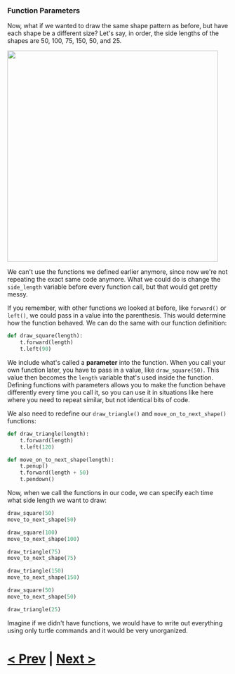 ### Function Parameters

Now, what if we wanted to draw the same shape pattern as before, but have each shape be a different size? Let's say, in order, the side lengths of the shapes are 50, 100, 75, 150, 50, and 25.

<img src="" width="480">

We can't use the functions we defined earlier anymore, since now we're not repeating the exact same code anymore. What we could do is change the `side_length` variable before every function call, but that would get pretty messy.

If you remember, with other functions we looked at before, like `forward()` or `left()`, we could pass in a value into the parenthesis. This would determine how the function behaved. We can do the same with our function definition:

```python
def draw_square(length):
    t.forward(length)
    t.left(90)
```

We include what's called a **parameter** into the function. When you call your own function later, you have to pass in a value, like `draw_square(50)`. This value then becomes the `length` variable that's used inside the function. Defining functions with parameters allows you to make the function behave differently every time you call it, so you can use it in situations like here where you need to repeat similar, but not identical bits of code.

We also need to redefine our `draw_triangle()` and `move_on_to_next_shape()` functions:

```python
def draw_triangle(length):
    t.forward(length)
    t.left(120)

def move_on_to_next_shape(length):
    t.penup()
    t.forward(length + 50)
    t.pendown()
```

Now, when we call the functions in our code, we can specify each time what side length we want to draw:

```python
draw_square(50)
move_to_next_shape(50)

draw_square(100)
move_to_next_shape(100)

draw_triangle(75)
move_to_next_shape(75)

draw_triangle(150)
move_to_next_shape(150)

draw_square(50)
move_to_next_shape(50)

draw_triangle(25)
```

Imagine if we didn't have functions, we would have to write out everything using only turtle commands and it would be very unorganized.

# [< Prev](https://github.com/Kevun1/hillsHacksWorkshop/blob/master/pages/functions.md) | [Next >]()
